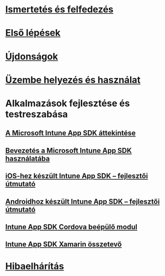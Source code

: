 # [Ismertetés és felfedezés](/intune/understand-explore/introduction-to-microsoft-intune)
# [Első lépések](/intune/get-started/get-started)
# [Újdonságok](/intune/whats-new/whats-new-in-microsoft-intune)
# [Üzembe helyezés és használat](/intune/deploy-use/overview-of-device-and-app-lifecycles-in-microsoft-intune)
# Alkalmazások fejlesztése és testreszabása
## [A Microsoft Intune App SDK áttekintése](intune-app-sdk.md)
## [Bevezetés a Microsoft Intune App SDK használatába](intune-app-sdk-get-started.md)
## [iOS-hez készült Intune App SDK – fejlesztői útmutató](intune-app-sdk-ios.md)
## [Androidhoz készült Intune App SDK – fejlesztői útmutató](intune-app-sdk-android.md)
## [Intune App SDK Cordova beépülő modul](intune-app-sdk-cordova.md)
## [Intune App SDK Xamarin összetevő](intune-app-sdk-xamarin.md)
# [Hibaelhárítás](/intune/troubleshoot/how-to-get-support-for-microsoft-intune)


<!--HONumber=Nov16_HO5-->


